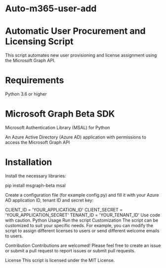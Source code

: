 # Auto-m365-user-add
# Automatic User Procurement and Licensing Script
This script automates new user provisioning and license assignment using the Microsoft Graph API.

# Requirements
Python 3.6 or higher

# Microsoft Graph Beta SDK

Microsoft Authentication Library (MSAL) for Python

An Azure Active Directory (Azure AD) application with permissions to access the Microsoft Graph API

# Installation
Install the necessary libraries:

pip install msgraph-beta msal

Create a configuration file (for example config.py) and fill it with your Azure AD application ID, tenant ID and secret key:

CLIENT_ID = 'YOUR_APPLICATION_ID'
CLIENT_SECRET = 'YOUR_APPLICATION_SECRET'
TENANT_ID = 'YOUR_TENANT_ID'
Use code with caution.
Python
Usage
Run the script
Customization
The script can be customized to suit your specific needs. For example, you can modify the script to assign different licenses to users or send different welcome emails to users.

Contribution
Contributions are welcomed! Please feel free to create an issue or submit a pull request to report issues or submit pull requests.

License
This script is licensed under the MIT License.
